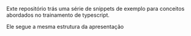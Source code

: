 Exte repositório trás uma série de snippets de exemplo para conceitos abordados no trainamento de typescript.

Ele segue a mesma estrutura da apresentação